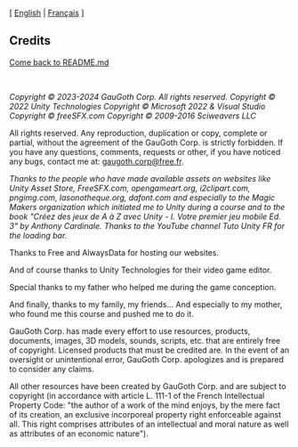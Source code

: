 [ [English](README.md) | [Français](README-fr.md)  ]

## Credits
[Come back to README.md](README.md)
<p>&nbsp;</p>

*Copyright © 2023-2024 GauGoth Corp. All rights reserved.
Copyright © 2022 Unity Technologies
Copyright © Microsoft 2022 & Visual Studio
Copyright © freeSFX.com
Copyright © 2009-2016 Sciweavers LLC*


All rights reserved. Any reproduction, duplication or copy, complete or partial, without the
agreement of the GauGoth Corp. is strictly forbidden.
If you have any questions, comments, requests or other, if you have noticed any bugs, contact me at: gaugoth.corp@free.fr.


*Thanks to the people who have made available assets on websites like Unity Asset Store, FreeSFX.com, opengameart.org, i2clipart.com, pngimg.com, lasonotheque.org, dafont.com and especially to the Magic Makers organization which initiated me to Unity during a course and to the book "Créez des jeux de A à Z avec Unity - I. Votre premier jeu mobile Ed. 3" by Anthony Cardinale. Thanks to the YouTube channel Tuto Unity FR for the loading bar.*

Thanks to Free and AlwaysData for hosting our websites.

And of course thanks to Unity Technologies for their video game editor.

Special thanks to my father who helped me during the game conception.

And finally, thanks to my family, my friends... And especially to my mother, who found me this course and pushed me to do it.

 

GauGoth Corp. has made every effort to use resources, products, documents, images, 3D models, sounds, scripts, etc. that are entirely free of copyright. Licensed products that must be credited are. In the event of an oversight or unintentional error, GauGoth Corp. apologizes and is prepared to consider any claims.

All other resources have been created by GauGoth Corp. and are subject to copyright (in accordance with article L. 111-1 of the French Intellectual Property Code: "the author of a work of the mind enjoys, by the mere fact of its creation, an exclusive incorporeal property right enforceable against all. This right comprises attributes of an intellectual and moral nature as well as attributes of an economic nature").

